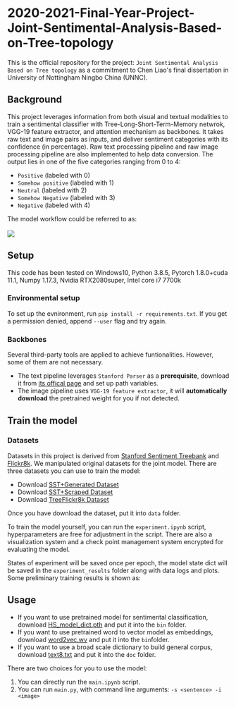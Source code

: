 # 2020-2021-Final-Year-Project-Joint-Sentimental-Analysis-Based-on-Tree-topology
This is the official repository for the project: `Joint Sentimental Analysis Based on Tree topology` as a commitment to Chen Liao's final dissertation in University of Nottingham Ningbo China (UNNC). 

## Background
This project leverages information from both visual and textual modalities to train a sentimental classifier with Tree-Long-Short-Term-Memory netwrok, VGG-19 feature extractor, and attention mechanism as backbones. It takes raw text and image pairs as inputs, and deliver sentiment categories with its confidence (in percentage). Raw text processing pipeline and raw image processing pipeline are also implemented to help data conversion. The output lies in one of the five categories ranging from 0 to 4:<br>

* `Positive` (labeled with 0)
* `Somehow positive` (labeled with 1)
* `Neutral` (labeled with 2)
* `Somehow Negative` (labeled with 3)
* `Negative` (labeled with 4)

The model workflow could be referred to as:<br><br>
![](https://github.com/Jeffrey0Liao/2020-2021-Final-Year-Project-Joint-Sentimental-Analysis-Based-on-Tree-topology/blob/main/resource/f8.png)
<br>

## Setup
This code has been tested on Windows10, Python 3.8.5, Pytorch 1.8.0+cuda 11.1, Numpy 1.17.3, Nvidia RTX2080super, Intel core i7 7700k

### Environmental setup
To set up the evnironment, run `pip install -r requirements.txt`. If you get a permission denied, append `--user` flag and try again.

### Backbones
Several third-party tools are applied to achieve funtionalities. However, some of them are not necessary.

* The text pipeline leverages `Stanford Parser` as a **prerequisite**, download it from [its offical page](https://nlp.stanford.edu/software/lex-parser.shtml#Download) and set up path variables.
* The image pipeline uses `VGG-19 feature extractor`, it will **automatically download** the pretrained weight for you if not detected. 

## Train the model

### Datasets
Datasets in this project is derived from [Stanford Sentiment Treebank](https://nlp.stanford.edu/sentiment/index.html) and [Flickr8k](https://www.kaggle.com/adityajn105/flickr8k/activity). We manipulated original datasets for the joint model. There are three datasets you can use to train the model:

* Download [SST+Generated Dataset]()
* Download [SST+Scraped Dataset]()
* Download [TreeFlickr8k Dataset]()

Once you have download the dataset, put it into `data` folder.

To train the model yourself, you can run the `experiment.ipynb` script, hyperparameters are free for adjustment in the script. There are also a visualization system and a check point management system encrypted for evaluating the model. 

States of experiment will be saved once per epoch, the model state dict will be saved in the `experiment_results` folder along with data logs and plots. Some preliminary training results is shown as:

## Usage
* If you want to use pretrained model for sentimental classification, download [HS_model_dict.pth]() and put it into the `bin` folder.
* If you want to use pretrained word to vector model as embeddings, download [word2vec.wv]() and put it into the `bin`folder.
* If you want to use a broad scale dictionary to build general corpus, download [text8.txt]() and put it into the `doc` folder.

There are two choices for you to use the model:
1. You can directly run the `main.ipynb` script.
2. You can run `main.py`, with command line arguments: `-s <sentence> -i <image>`
